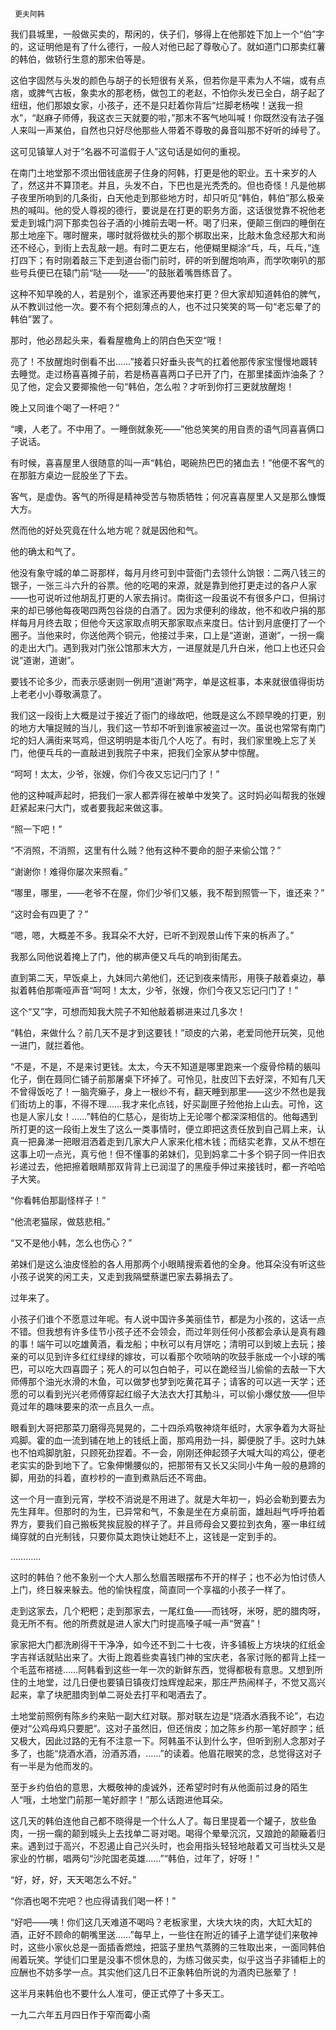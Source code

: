     更夫阿韩 

   我们县城里，一般做买卖的，帮闲的，伕子们，够得上在他那姓下加上一个“伯”字的，这证明他是有了什么德行，一般人对他已起了尊敬心了。就如道门口那卖红薯的韩伯，做轿行生意的那宋伯等是。

   这伯字固然与头发的颜色与胡子的长短很有关系，但若你是平素为人不端，或有点痞，或脾气古板，象卖水的那老杨，做包工的老赵，不怕你头发已全白，胡子起了纽纽，他们那娘女家，小孩子，还不是只赶着你背后“烂脚老杨唉！送我一担水”，“赵麻子师傅，我这衣三天就要的啦，”那末不客气地叫喊！你既然没有法子强人来叫一声某伯，自然也只好尽他那些人带着不尊敬的鼻音叫那不好听的绰号了。

   这可见镇筸人对于“名器不可滥假于人”这句话是如何的重视。

   在南门土地堂那不须出佃钱底房子住身的阿韩，打更是他的职业。五十来岁的人了，然这并不算顶老。并且，头发不白，下巴也是光秃秃的。但也奇怪！凡是他梆子夜里所响到的几条街，白天他走到那些地方时，却只听见“韩伯，韩伯”那么极亲热的喊叫。他的受人尊视的德行，要说是在打更的职务方面，这话很觉靠不祝他老爱走到城门洞下那卖包谷子酒的小摊前去喝一杯。喝了归来，便颠三倒四的睡倒在那土地座下。哪时醒来，哪时就将做枕头的那个梆取出来，比敲木鱼念经那大和尚还不经心，到街上去乱敲一趟。有时二更左右，他便糊里糊涂“乓，乓，乓乓，”连打四下；有时刚着敲三下走到道台衙门前时，砰的听到醒炮响声，而学吹喇叭的那些号兵便已在辕门前“哒——哒——”的鼓胀着嘴唇练音了。

   这种不知早晚的人，若是别个，谁家还再要他来打更？但大家却知道韩伯的脾气，从不教训过他一次。要不有个把刻薄点的人，也不过只笑笑的骂一句“老忘晕了的韩伯”罢了。

   那时，他必昂起头来，看看屋檐角上的阴白色天空“哦！

   亮了！不放醒炮时倒看不出……”接着只好垂头丧气的扛着他那传家宝慢慢地踱转去睡觉。走过杨喜喜摊子前，若是杨喜喜两口子已开了门，在那里揉面炸油条了？见了他，定会又要揶揄他一句“韩伯，怎么啦？才听到你打三更就放醒炮！

   晚上又同谁个喝了一杯吧？”

   “噢，人老了。不中用了。一睡倒就象死——”他总笑笑的用自责的语气同喜喜俩口子说话。

   有时候，喜喜屋里人很随意的叫一声“韩伯，喝碗热巴巴的猪血去！”他便不客气的在那脏方桌边一屁股坐了下去。

   客气，是虚伪。客气的所得是精神受苦与物质牺牲；何况喜喜屋里人又是那么慷慨大方。

   然而他的好处究竟在什么地方呢？就是因他和气。

   他的确太和气了。

   他没有象守城的单二哥那样，每月月终可到中营衙门去领什么饷银：二两八钱三的银子，一张三斗六升的谷票。他的吃喝的来源，就是靠到他打更走过的各户人家——也可说听过他胡乱打更的人家去捐讨。南街这一段虽说不有很多户口，但捐讨来的却已够他每夜喝四两包谷烧的白酒了。因为求便利的缘故，他不和收户捐的那样每月月终去取；但他今天这家取点明天那家取点来度日。估计到月底便打了一个圈子。当他来时，你送他两个铜元，他接过手来，口上是“道谢，道谢”，一拐一瘸的走出大门。遇到我对门张公馆那末大方，一进屋就是几升白米，他口上也还只会说“道谢，道谢”。

   要钱不论多少，而表示感谢则一例用“道谢”两字，单是这桩事，本来就很值得街坊上老老小小尊敬满意了。

   我们这一段街上大概是过于接近了衙门的缘故吧，他既是这么不顾早晚的打更，别的地方大嚷捉贼的当儿，我们这一节却不听到谁家被盗过一次。虽说也常常有南门坨的妇人满街来骂鸡，但这明明是本街几个人吃了。有时，我们家里晚上忘了关门，他便乓乓的一直敲进到我院子中来，把我们全家从梦中惊醒。

   “呵呵！太太，少爷，张嫂，你们今夜又忘记闩门了！”

   他的这种喊声起时，把我们一家人都弄得在被单中发笑了。这时妈必叫帮我的张嫂赶紧起来闩大门，或者要我起来做这事。

   “照一下吧！”

   “不消照，不消照，这里有什么贼？他有这种不要命的胆子来偷公馆？”

   “谢谢你！难得你屡次来照看。”

   “哪里，哪里，——老爷不在屋，你们少爷们又躼，我不帮到照管一下，谁还来？”

   “这时会有四更了？”

   “嗯，嗯，大概差不多。我耳朵不大好，已听不到观景山传下来的柝声了。”

   我那么同他说着掩上了门，他的梆声便又乓乓的响到街尾去。

   直到第二天，早饭桌上，九妹同六弟他们，还记到夜来情形，用筷子敲着桌边，摹拟着韩伯那嘶哑声音“呵呵！太太，少爷，张嫂，你们今夜又忘记闩门了！”

   这个“又”字，可想而知我大院子不知他敲着梆进来过几多次！

   “韩伯，来做什么？前几天不是才到这要钱！”顽皮的六弟，老爱同他开玩笑，见他一进门，就拦着他。

   “不是，不是，不是来讨更钱。太太，今天不知道是哪里跑来一个瘦骨伶精的躼叫化子，倒在聂同仁铺子前那屠桌下坏掉了。可怜见，肚皮凹下去好深，不知有几天不曾得饭吃了！一脑壳癞子，身上一根纱不有，翻天睡到那里——这少不然也是我们街坊上的事，不得不理……我才来化点钱，好买副匣子殓他抬上山去。可怜，这也是人家儿女！……”韩伯的仁慈心，是街坊上无论哪个都深深相信的。他每遇到所打更的这一段街上发生了这么一类事情时，便立即把这责任放到自己肩上来，认真一把鼻涕一把眼泪洒着走到几家大户人家来化棺木钱；而结实老靠，又从不想在这事上叨一点光，真亏他！但不懂事的弟妹们，见到妈拿二十多个铜子同一件旧衣衫递过去，他把擦着眼睛那双背背上已润湿了的黑瘦手伸过来接钱时，都一齐哈哈子大笑。

   “你看韩伯那副怪样子！”

   “他流老猫尿，做慈悲相。”

   “又不是他小韩，怎么也伤心？”

   弟妹们是这么油皮怪脸的各人用那两个小眼睛搜索着他的全身。他耳朵没有听这些小孩子说笑的闲工夫，又走到我隔壁蔡邋巴家去募捐去了。

   过年来了。

   小孩子们谁个不愿意过年呢。有人说中国许多美丽佳节，都是为小孩的，这话一点不错。但我想有许多佳节小孩子还不会领会，而过年则任何小孩都会承认是真有趣的事！端午可以吃雄黄酒，看龙船；中秋可以有月饼吃；清明可以到坡上去玩；接亲的可以见到许多红红绿绿的嫁妆，可以看那个吹唢呐的吹鼓手胀成一个小球的嘴巴，可以吃大四喜圆子；死人的可以包白帕子，可以在跪经当儿偷偷的去敲一下大师傅那个油光水滑的木鱼，可以做梦也梦到吃黄花耳子；请客的可以逃一天学；还愿的可以看到光兴老师傅穿起红缎子大法衣大打其觔斗，可以偷小爆仗放——但毕竟过年的趣味要来的浓一点且久一点。

   眼看到大哥把那菜刀磨得亮晃晃的，二十四杀鸡敬神烧年纸时，大家争着为大哥扯鸡脚。霍的血一流到铺在地上的钱纸上面，那鸡用劲一抖，脚便脱了手。这时九妹也不怕鸡脚肮脏，只顾死劲捏着。不一会，刚刚还伸起颈子大喊大叫的鸡公，便老老实实的卧到地下了。它象伸懒腰似的，把那带有又长又尖同小牛角一般的悬蹄的脚，用劲的抖着，直杪杪的一直到煮熟后还不弯曲。

   这一个月一直到元宵，学校不消说是不用进了。就是大年初一，妈必会勒到要去为先生拜年。但那时的为生，已异常和气，不象是坐在方桌前面，雄赳赳气呼呼拍着界方，要我们自己搬板凳挨屁股的样子了。并且师母会又要拉到衣角，塞一串红绒绳穿就的白光制钱，只要你莫太跑快让她赶不上，这钱是一定到手的。

   …………

   这时的韩伯？他不象别一个大人那么愁眉苦眼摆布不开的样子；也不必为怕讨债人上门，终日躲来躲去。他的愉快程度，简直同一个享福的小孩子一样了。

   走到这家去，几个粑粑；走到那家去，一尾红鱼——而钱呀，米呀，肥的腊肉呀，竟无所不有。他的所费就是进人家大门时提高嗓子喊一声“贺喜”！

   家家把大门都洗刷得干干净净，如今还不到二十七夜，许多铺板上方块块的红纸金字吉祥话就贴出来了。大街上跑着些卖喜钱门神的宝庆老，各家讨账的都背上挂一个毛蓝布褡裢……阿韩看到这些一年一次的新鲜东西，觉得都极有意思。又想到所住的土地堂，过几日便也要镇日镇夜灯烛辉煌起来，那庄严热闹样子，不觉又高兴起来，拿了块肥腊肉到单二哥处去打平和喝酒去了。

   土地堂前照例有陈乡约来贴一副大红对联。那对联左边是“烧酒水酒我不论”，右边便对“公鸡母鸡只要肥”。这对子虽然旧，但还俏皮；加之陈乡约那一笔好颜字；纸又极大，因此过路的无有不注意一下。阿韩虽不认到什么字，但听到别人念那对子多了，也能“烧酒水酒，汾酒苏酒，……”的读着。他眉花眼笑的念，总觉得这对子有一半是为他而发的。

   至于乡约伯伯的意思，大概敬神的虔诚外，还希望时时有从他面前过身的陌生人“哦，土地堂门前那一笔好颜字！”那么话跑进他耳朵。

   这几天的韩伯连他自己都不晓得是一个什么人了。每日里提着一个罐子，放些鱼肉，一拐一瘸的颠到城头上去找单二哥对喝。喝得个晕晕沉沉，又踉跄的颠簸着归来。遇到过于高兴，不忍遏止自己兴头时，也会用指头轻轻地敲着又可当枕头又是家业的竹梆，唱两句“沙陀国老英雄……”“韩伯，过年了，好呀！” 

   “好，好，好，天天喝怎么不好。”

   “你酒也喝不完吧？也应得请我们喝一杯！”

   “好吧——咦！你们这几天难道不喝吗？老板家里，大块大块的肉，大缸大缸的酒，正好不顾命的朝嘴里送……”每早上，一些住在附近的铺子上遣学徒们来敬神时，这些小家伙总是一面插香燃烛，把篮子里热气蒸腾的三牲取出来，一面同韩伯闹着玩笑。学徒们口里是没事不惯休息的，为练习做买卖，似乎这当子非铺柜上的应酬也不妨多学一点。其实他们这几日不正象韩伯所说的为酒肉已胀晕了！

   这半月来韩伯也不要什么人准可，便正式停了十多天工。

   一九二六年五月四日作于窄而霉小斋

